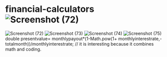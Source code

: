 # financial-calculators![Screenshot (72)](https://github.com/PetuniaGit/financial-calculators/assets/120343363/27458029-2311-444d-abfd-e9807891be36)
![Screenshot (72)](https://github.com/PetuniaGit/financial-calculators/assets/120343363/e7ebf584-bf5c-4f64-90ef-ca5e9bcfc675)
![Screenshot (73)](https://github.com/PetuniaGit/financial-calculators/assets/120343363/b6bfd4b3-1716-458f-8a94-b63c963f0ede)
![Screenshot (74)](https://github.com/PetuniaGit/financial-calculators/assets/120343363/ad591e07-47e9-4707-8855-06c2673532f2)
![Screenshot (75)](https://github.com/PetuniaGit/financial-calculators/assets/120343363/5fbe60ec-a527-4f0f-b03b-d6a437ce28ba)
double presentvalue= monthlypayout*(1-Math.pow(1+ monthlyinterestrate,-totalmonth))/monthlyinterestrate;
// it is interesting because it combines math and coding.
